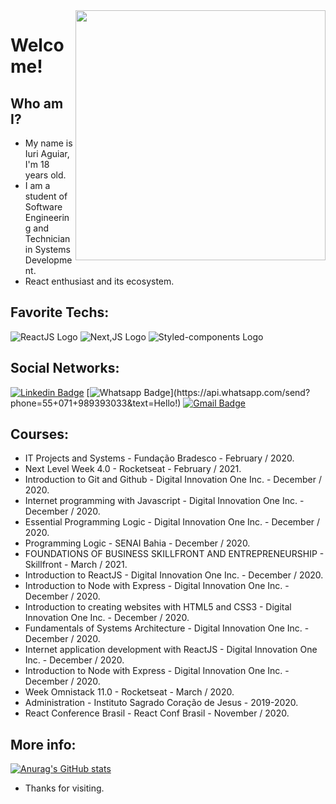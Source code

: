 <img align="right" width="400" height="400" src="https://images.vexels.com/media/users/3/152639/isolated/preview/506b575739e90613428cdb399175e2c8-space-astronaut-cartoon-by-vexels.png">


# Welcome!

## Who am I?
- My name is Iuri Aguiar, I'm 18 years old.
- I am a student of Software Engineering and Technician in Systems Development.
- React enthusiast and its ecosystem.

## Favorite Techs:
![ReactJS Logo](https://img.shields.io/twitter/url?color=purple&label=ReactJS&logo=react&logoColor=61DAFB&style=social&url=https://www.linkedin.com/in/iuriaguiarr/)
![Next,JS Logo](https://img.shields.io/twitter/url?color=purple&label=Next.JS&logo=next.js&logoColor=black&style=social&url=https://www.linkedin.com/in/iuriaguiarr/)
![Styled-components Logo](https://img.shields.io/twitter/url?color=purple&label=Styled-components&logo=styled-components&logoColor=DB7093&style=social&url=https://www.linkedin.com/in/iuriaguiarr/)

## Social Networks:
[![Linkedin Badge](https://img.shields.io/badge/-LinkedIn-blue?style=flat-square&logo=Linkedin&logoColor=white&link=https://www.linkedin.com/in/iuriaguiarr/)](https://www.linkedin.com/in/iuriaguiarr/)
[![Whatsapp Badge](https://img.shields.io/badge/-Whatsapp-4CA143?style=flat-square&labelColor=4CA143&logo=whatsapp&logoColor=white&link=https://api.whatsapp.com/send?phone=55+071+989393033&text=Hello!)](https://api.whatsapp.com/send?phone=55+071+989393033&text=Hello!)
[![Gmail Badge](https://img.shields.io/badge/-Gmail-c14438?style=flat-square&logo=Gmail&logoColor=white&link=mailto:iuri.aguiarr@gmail.com)](mailto:iuri.aguiarr@gmail.com)

## Courses:
- IT Projects and Systems - Fundação Bradesco - February / 2020.
- Next Level Week 4.0 - Rocketseat - February / 2021.
- Introduction to Git and Github - Digital Innovation One Inc. - December / 2020.
- Internet programming with Javascript - Digital Innovation One Inc. - December / 2020.
- Essential Programming Logic - Digital Innovation One Inc. - December / 2020.
- Programming Logic - SENAI Bahia - December / 2020.
- FOUNDATIONS OF BUSINESS SKILLFRONT AND ENTREPRENEURSHIP - Skillfront - March / 2021.
- Introduction to ReactJS - Digital Innovation One Inc. - December / 2020.
- Introduction to Node with Express - Digital Innovation One Inc. - December / 2020.
- Introduction to creating websites with HTML5 and CSS3 - Digital Innovation One Inc. - December / 2020.
- Fundamentals of Systems Architecture - Digital Innovation One Inc. - December / 2020.
- Internet application development with ReactJS - Digital Innovation One Inc. - December / 2020.
- Introduction to Node with Express - Digital Innovation One Inc. - December / 2020.
- Week Omnistack 11.0 - Rocketseat - March / 2020.
- Administration - Instituto Sagrado Coração de Jesus - 2019-2020.
- React Conference Brasil - React Conf Brasil - November / 2020.

## More info:
[![Anurag's GitHub stats](https://github-readme-stats.vercel.app/api?username=iuriaguiarr&count_private=true&show_icons=true&theme=radical)](https://github.com/anuraghazra/github-readme-stats)

- Thanks for visiting. 
  
